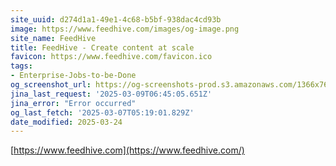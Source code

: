 ```yaml
---
site_uuid: d274d1a1-49e1-4c68-b5bf-938dac4cd93b
image: https://www.feedhive.com/images/og-image.png
site_name: FeedHive
title: FeedHive - Create content at scale
favicon: https://www.feedhive.com/favicon.ico
tags:
- Enterprise-Jobs-to-be-Done
og_screenshot_url: https://og-screenshots-prod.s3.amazonaws.com/1366x768/80/false/bc83f7e987ef5e9072f0f1b76c3197d7254e5bb7e20d6bcf8ff9fecab3fad71e.jpeg
jina_last_request: '2025-03-09T06:45:05.651Z'
jina_error: "Error occurred"
og_last_fetch: '2025-03-07T05:19:01.829Z'
date_modified: 2025-03-24
---
```




[https://www.feedhive.com](https://www.feedhive.com/)
